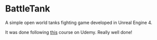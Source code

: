 # BattleTank
A simple open world tanks fighting game developed in Unreal Engine 4.

It was done following [this](https://www.udemy.com/unrealcourse/) course on Udemy. Really well done!
